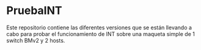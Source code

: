 # PruebaINT
Este repositorio contiene las diferentes versiones que se están llevando a cabo para probar el funcionamiento de INT sobre una maqueta simple de 1 switch BMv2 y 2 hosts.
